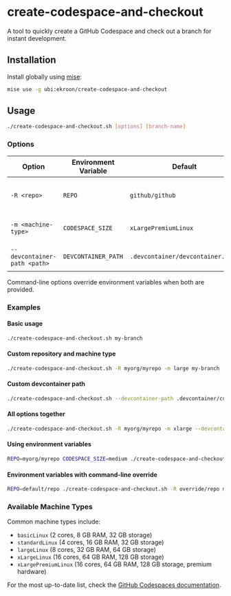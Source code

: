# create-codespace-and-checkout

A tool to quickly create a GitHub Codespace and check out a branch for instant development.

## Installation

Install globally using [mise](https://mise.jdx.dev):

```sh
mise use -g ubi:ekroon/create-codespace-and-checkout
```

## Usage

```sh
./create-codespace-and-checkout.sh [options] [branch-name]
```

### Options

| Option | Environment Variable | Default | Description |
|--------|---------------------|---------|-------------|
| `-R <repo>` | `REPO` | `github/github` | Repository to create codespace for |
| `-m <machine-type>` | `CODESPACE_SIZE` | `xLargePremiumLinux` | Codespace machine type |
| `--devcontainer-path <path>` | `DEVCONTAINER_PATH` | `.devcontainer/devcontainer.json` | Path to devcontainer configuration |

Command-line options override environment variables when both are provided.

### Examples

#### Basic usage
```sh
./create-codespace-and-checkout.sh my-branch
```

#### Custom repository and machine type
```sh
./create-codespace-and-checkout.sh -R myorg/myrepo -m large my-branch
```

#### Custom devcontainer path
```sh
./create-codespace-and-checkout.sh --devcontainer-path .devcontainer/custom.json my-branch
```

#### All options together
```sh
./create-codespace-and-checkout.sh -R myorg/myrepo -m xlarge --devcontainer-path .custom/dev.json feature-branch
```

#### Using environment variables
```sh
REPO=myorg/myrepo CODESPACE_SIZE=medium ./create-codespace-and-checkout.sh my-branch
```

#### Environment variables with command-line override
```sh
REPO=default/repo ./create-codespace-and-checkout.sh -R override/repo my-branch
```

### Available Machine Types

Common machine types include:
- `basicLinux` (2 cores, 8 GB RAM, 32 GB storage)
- `standardLinux` (4 cores, 16 GB RAM, 32 GB storage)
- `largeLinux` (8 cores, 32 GB RAM, 64 GB storage)
- `xLargeLinux` (16 cores, 64 GB RAM, 128 GB storage)
- `xLargePremiumLinux` (16 cores, 64 GB RAM, 128 GB storage, premium hardware)

For the most up-to-date list, check the [GitHub Codespaces documentation](https://docs.github.com/en/codespaces/setting-up-your-project-for-codespaces/setting-a-minimum-specification-for-codespace-machines).

